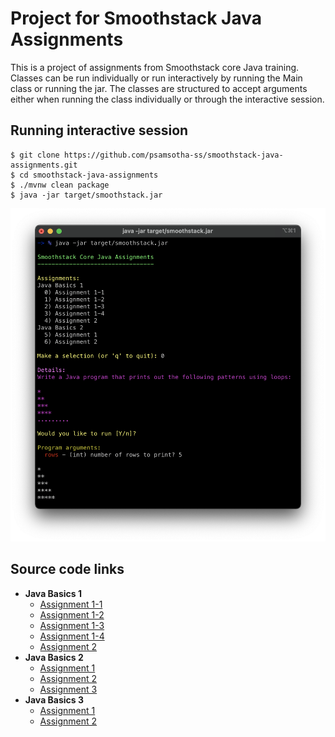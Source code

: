 # Project for Smoothstack Java Assignments

This is a project of assignments from Smoothstack core Java training.
Classes can be run individually or run interactively by running the Main class or running the jar.
The classes are structured to accept arguments either when running the class individually or through the interactive session.

## Running interactive session

```shell
$ git clone https://github.com/psamsotha-ss/smoothstack-java-assignments.git
$ cd smoothstack-java-assignments
$ ./mvnw clean package
$ java -jar target/smoothstack.jar
```

![sample-run](docs/smoothstack-jar-run.png)

## Source code links

* **Java Basics 1**
    * [Assignment 1-1](src/main/java/javabasics1/Assignment1_01.java)
    * [Assignment 1-2](src/main/java/javabasics1/Assignment1_02.java) 
    * [Assignment 1-3](src/main/java/javabasics1/Assignment1_03.java)
    * [Assignment 1-4](src/main/java/javabasics1/Assignment1_04.java)
    * [Assignment 2](src/main/java/javabasics1/Assignment2.java)
* **Java Basics 2**
    * [Assignment 1](src/main/java/javabasics2/Assignment1.java)
    * [Assignment 2](src/main/java/javabasics2/Assignment2.java)
    * [Assignment 3](src/main/java/javabasics2/Assignment3.java)
* **Java Basics 3**
    * [Assignment 1](src/main/java/javabasics3/Assignment1.java)
    * [Assignment 2](src/main/java/javabasics3/Assignment2.java)
